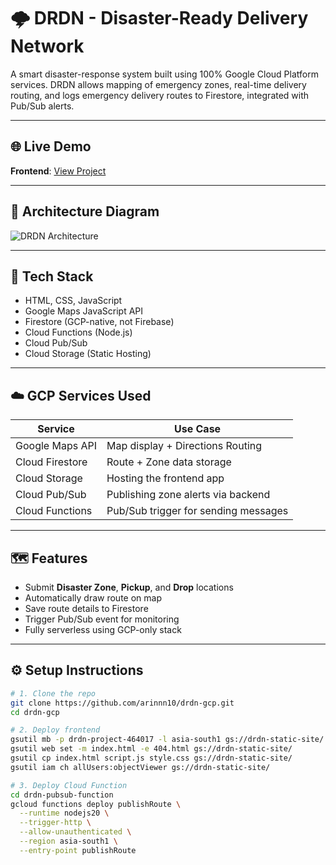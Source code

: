 # 🌩️ DRDN - Disaster-Ready Delivery Network

A smart disaster-response system built using 100% Google Cloud Platform services. DRDN allows mapping of emergency zones, real-time delivery routing, and logs emergency delivery routes to Firestore, integrated with Pub/Sub alerts.

---

## 🌐 Live Demo

**Frontend**: [View Project](https://storage.googleapis.com/drdn-static-site/index.html)

---

## 🧱 Architecture Diagram

![DRDN Architecture](https://raw.githubusercontent.com/arinnn10/drdn-gcp/main/architecture.png)

---

## 🔧 Tech Stack

- HTML, CSS, JavaScript
- Google Maps JavaScript API
- Firestore (GCP-native, not Firebase)
- Cloud Functions (Node.js)
- Cloud Pub/Sub
- Cloud Storage (Static Hosting)

---

## ☁️ GCP Services Used

| Service              | Use Case                               |
|----------------------|----------------------------------------|
| Google Maps API      | Map display + Directions Routing       |
| Cloud Firestore      | Route + Zone data storage              |
| Cloud Storage        | Hosting the frontend app               |
| Cloud Pub/Sub        | Publishing zone alerts via backend     |
| Cloud Functions      | Pub/Sub trigger for sending messages   |

---

## 🗺️ Features

- Submit **Disaster Zone**, **Pickup**, and **Drop** locations
- Automatically draw route on map
- Save route details to Firestore
- Trigger Pub/Sub event for monitoring
- Fully serverless using GCP-only stack

---

## ⚙️ Setup Instructions

```bash
# 1. Clone the repo
git clone https://github.com/arinnn10/drdn-gcp.git
cd drdn-gcp

# 2. Deploy frontend
gsutil mb -p drdn-project-464017 -l asia-south1 gs://drdn-static-site/
gsutil web set -m index.html -e 404.html gs://drdn-static-site/
gsutil cp index.html script.js style.css gs://drdn-static-site/
gsutil iam ch allUsers:objectViewer gs://drdn-static-site/

# 3. Deploy Cloud Function
cd drdn-pubsub-function
gcloud functions deploy publishRoute \
  --runtime nodejs20 \
  --trigger-http \
  --allow-unauthenticated \
  --region asia-south1 \
  --entry-point publishRoute
